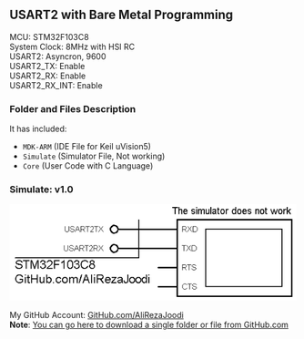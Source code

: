 ## USART2 with Bare Metal Programming
              
MCU:     	STM32F103C8  
System Clock:	8MHz with HSI RC  
USART2:		Asyncron, 9600  
USART2_TX:	Enable  
USART2_RX:	Enable  
USART2_RX_INT:	Enable  

### Folder and Files Description
It has included:
- `MDK-ARM` (IDE File for Keil uVision5)
- `Simulate` (Simulator File, Not working)
- `Core` (User Code with C Language)

### Simulate: v1.0
![](Simulate/v1.0.png)

My GitHub Account: [GitHub.com/AliRezaJoodi](https://github.com/AliRezaJoodi)  
**Note**: [You can go here to download a single folder or file from GitHub.com](https://minhaskamal.github.io/DownGit/#/home)

